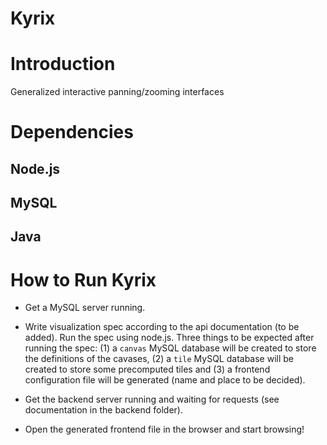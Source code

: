 # Kyrix

# Introduction
Generalized interactive panning/zooming interfaces

# Dependencies
## Node.js

## MySQL

## Java

# How to Run Kyrix
* Get a MySQL server running.

* Write visualization spec according to the api documentation (to be added). Run the spec using node.js. Three things to be expected after running the spec: (1) a `canvas` MySQL database will be created to store the definitions of the cavases, (2) a `tile` MySQL database will be created to store some precomputed tiles and (3) a frontend configuration file will be generated (name and place to be decided). 

* Get the backend server running and waiting for requests (see documentation in the backend folder). 

* Open the generated frontend file in the browser and start browsing!
